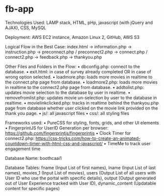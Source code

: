 # fb-app

Technologies Used: LAMP stack, HTML, pHp, javascript (with jQuery and AJAX), CSS, MySQL

Deployment: AWS EC2 instance, Amazon Linux 2, GitHub, AWS S3

Logical Flow in the Best Case: index.html -> information.php -> instruction.php -> preconnect.php / preconnect2.php -> connect.php / connect2.php -> feedback.php -> thankyou.php

Other Files and Folders in the Flow: 
•	dbconfig.php: connect to the database.
•	exit.html: in case of survey already completed OR in case of wrong option selected.
•	loadmore.php: loads more movies in realtime to the connect.php page from database.
•	loadmore2.php: loads more movies in realtime to the connect2.php page from database.
•	addtolist.php: updates movie selection to the database by user in realtime.
•	removefromlist.php: updates movie un-selection by user to the database in realtime.
•	movielinkclicked.php: tracks in realtime behind the thankyou.php page from database whether user clicked on the movie link provided on the thank you page. 
•	js/: all javascript files
•	css/: all styling files

Frameworks used:
•	PureCSS for styling, fonts, grids, and other UI elements
•	FingerprintJS for UserID Generation per browser: https://github.com/fingerprintjs/fingerprintjs
•	Clock Timer for connect2.php: https://css-tricks.com/how-to-create-an-animated-countdown-timer-with-html-css-and-javascript/ 
•	TimeMe to track user engagement time

Database Name: boothcaai1

Database Tables: fname (Input List of first names), lname (Input List of last names), movies_1 (Input List of movies), users (Output List of all users with User ID who use the portal with specific details), output (Output generated out of User Experience tracked with User ID), dynamic_content (Updatable content for specific pages)

